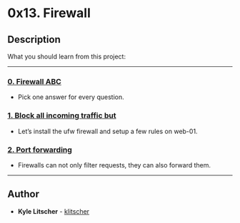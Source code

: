 # 0x13. Firewall

## Description
What you should learn from this project:

---

### [0. Firewall ABC](./0-firewall_ABC)
* Pick one answer for every question.


### [1. Block all incoming traffic but](./1-block_all_incoming_traffic_but)
* Let’s install the ufw firewall and setup a few rules on web-01.


### [2. Port forwarding](./100-port_forwarding)
* Firewalls can not only filter requests, they can also forward them.

---

## Author
* **Kyle Litscher** - [klitscher](https://github.com/klitscher)